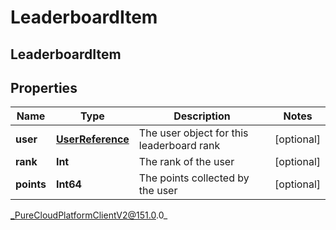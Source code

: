 # LeaderboardItem

## LeaderboardItem

## Properties

|Name | Type | Description | Notes|
|------------ | ------------- | ------------- | -------------|
| **user** | [**UserReference**](UserReference) | The user object for this leaderboard rank | [optional] |
| **rank** | **Int** | The rank of the user | [optional] |
| **points** | **Int64** | The points collected by the user | [optional] |



_PureCloudPlatformClientV2@151.0.0_
